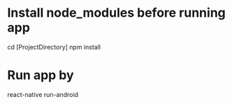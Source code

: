 # Install node_modules before running app

cd [ProjectDirectory]
npm install

# Run app by 

react-native run-android
